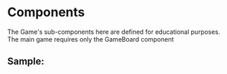 # Components

The Game's sub-components here are defined for educational purposes. The main game requires only the GameBoard component

## Sample:
<section style="width: 700px">
  <GameGoalTracker :demo="true" />
  <GameBoard :boardSize="700" />
  <GameCharacterSheet :survivorId="1" :demo="true" />
  <GameCharacterSheet :survivorId="2" :demo="true" />
</section>

<script setup>
  import GameGoalTracker from '../../src/components/GameGoalTracker/GameGoalTracker.vue'
  import GameBoard from '../../src/components/GameBoard/GameBoard.vue'
  import GameCharacterSheet from '../../src/components/GameCharacterSheet/GameCharacterSheet.vue'
</script>